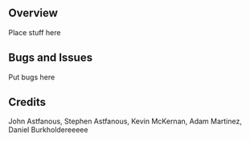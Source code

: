 ## Overview

Place stuff here

## Bugs and Issues

Put bugs here

## Credits

  John Astfanous, 
  Stephen Astfanous, 
  Kevin McKernan, 
  Adam Martinez, 
  Daniel Burkholdereeeee
